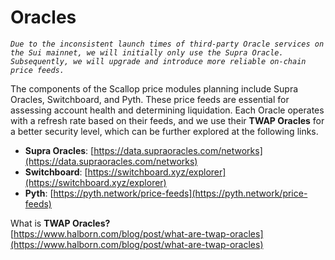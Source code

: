 # Oracles

_`Due to the inconsistent launch times of third-party Oracle services on the Sui mainnet, we will initially only use the Supra Oracle. Subsequently, we will upgrade and introduce more reliable on-chain price feeds.`_

The components of the Scallop price modules planning include Supra Oracles, Switchboard, and Pyth. These price feeds are essential for assessing account health and determining liquidation. Each Oracle operates with a refresh rate based on their feeds, and we use their **TWAP Oracles** for a better security level, which can be further explored at the following links.

* **Supra Oracles**: [https://data.supraoracles.com/networks](https://data.supraoracles.com/networks)
* **Switchboard**: [https://switchboard.xyz/explorer](https://switchboard.xyz/explorer)
* **Pyth**: [https://pyth.network/price-feeds](https://pyth.network/price-feeds)

What is **TWAP Oracles?** \
[https://www.halborn.com/blog/post/what-are-twap-oracles](https://www.halborn.com/blog/post/what-are-twap-oracles)
